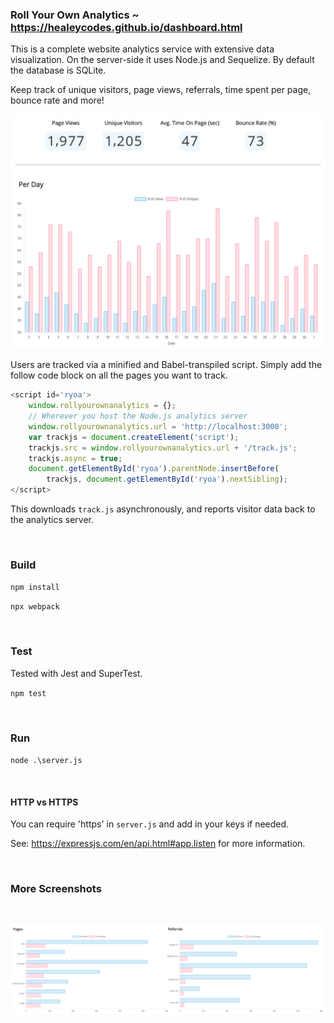 ### Roll Your Own Analytics ~ https://healeycodes.github.io/dashboard.html

This is a complete website analytics service with extensive data visualization. On the server-side it uses Node.js and Sequelize. By default the database is SQLite.

Keep track of unique visitors, page views, referrals, time spent per page, bounce rate and more! 

![alt text](https://raw.githubusercontent.com/healeycodes/roll-your-own-analytics/master/public/img/demo.png "Dashboard image one")

Users are tracked via a minified and Babel-transpiled script. Simply add the follow code block on all the pages you want to track.

```javascript
<script id='ryoa'>
    window.rollyourownanalytics = {};
    // Wherever you host the Node.js analytics server
    window.rollyourownanalytics.url = 'http://localhost:3000';
    var trackjs = document.createElement('script');
    trackjs.src = window.rollyourownanalytics.url + '/track.js';
    trackjs.async = true;
    document.getElementById('ryoa').parentNode.insertBefore(
        trackjs, document.getElementById('ryoa').nextSibling);
</script>
```

This downloads `track.js` asynchronously, and reports visitor data back to the analytics server.

<br>

### Build

`npm install`


`npx webpack`

<br>


### Test

Tested with Jest and SuperTest.

`npm test`

<br>

### Run

`node .\server.js`

<br>

#### HTTP vs HTTPS

You can require 'https' in `server.js` and add in your keys if needed.

See: https://expressjs.com/en/api.html#app.listen for more information.

<br>

### More Screenshots

<br>

![alt text](https://raw.githubusercontent.com/healeycodes/roll-your-own-analytics/master/public/img/demo-two.png "Dashboard image two")
